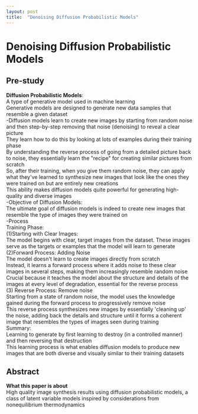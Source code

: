 ```yaml
---
layout: post
title:  "Denoising Diffusion Probabilistic Models"
---
```


# Denoising Diffusion Probabilistic Models
## Pre-study 
**Diffusion Probabilistic Models**: <br/>
A type of generative model used in machine learning <br/>
Generative models are designed to generate new data samples that resemble a given dataset <br/>
-Diffusion models learn to create new images by starting from random noise and then step-by-step removing that noise (denoising) to reveal a clear picture <br/>
They learn how to do this by looking at lots of examples during their training phase <br/>
By understanding the reverse process of going from a detailed picture back to noise, they essentially learn the "recipe" for creating similar pictures from scratch <br/>
So, after their training, when you give them random noise, they can apply what they've learned to synthesize new images that look like the ones they were trained on but are entirely new creations <br/>
This ability makes diffusion models quite powerful for generating high-quality and diverse images <br/>
-Objective of Diffusion Models: <br/>
The ultimate goal of diffusion models is indeed to create new images that resemble the type of images they were trained on <br/>
-Process <br/>
Training Phase:  <br/>
(1)Starting with Clear Images:  <br/>
The model begins with clear, target images from the dataset. These images serve as the targets or examples that the model will learn to generate <br/>
(2)Forward Process: Adding Noise  <br/>
The model doesn't learn to create images directly from scratch <br/>
Instead, it learns a forward process where it adds noise to these clear images in several steps, making them increasingly resemble random noise  <br/>
Crucial because it teaches the model about the structure and details of the images at every level of degradation, essential for the reverse process <br/>
(3) Reverse Process: Remove noise <br/>
Starting from a state of random noise, the model uses the knowledge gained during the forward process to progressively remove noise <br/>
This reverse process synthesizes new images by essentially 'cleaning up' the noise, adding back the details and structure until it forms a coherent image that resembles the types of images seen during training <br/>
Summary: <br/>
Learning to generate by first learning to destroy (in a controlled manner) and then reversing that destruction <br/> 
This learning process is what enables diffusion models to produce new images that are both diverse and visually similar to their training datasets <br/>

## Abstract
**What this paper is about** <br/>
High quality image synthesis results using diffusion probabilistic models, a class of latent variable models inspired by considerations from nonequilibrium thermodynamics <br/>






